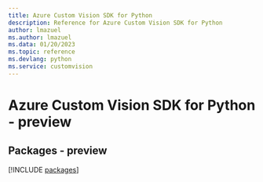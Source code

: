 ```yaml
---
title: Azure Custom Vision SDK for Python
description: Reference for Azure Custom Vision SDK for Python
author: lmazuel
ms.author: lmazuel
ms.data: 01/20/2023
ms.topic: reference
ms.devlang: python
ms.service: customvision
---
```

# Azure Custom Vision SDK for Python - preview
## Packages - preview
[!INCLUDE [packages](custom-vision-index.md)]